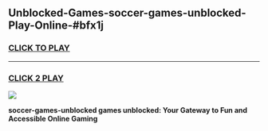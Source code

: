 
## Unblocked-Games-soccer-games-unblocked-Play-Online-#bfx1j
<h3>
<a href="https://premium.freeplayer.one?title=soccer-games-unblocked&ref=27F">CLICK TO PLAY</a></h3>
<hr>

<h3>
<a href="https://premium.freeplayer.one?title=soccer-games-unblocked&ref=27F">CLICK 2 PLAY</a>
  
</h3>

<a href="https://premium.freeplayer.one?title=soccer-games-unblocked&ref=27F"><img src="https://clearcache.store/games.png"></a>


**soccer-games-unblocked games unblocked: Your Gateway to Fun and Accessible Online Gaming**
